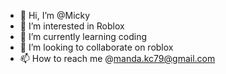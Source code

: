 - 👋 Hi, I’m @Micky
- 👀 I’m interested in Roblox
- 🌱 I’m currently learning coding
- 💞️ I’m looking to collaborate on roblox
- 📫 How to reach me @manda.kc79@gmail.com

<!---
MickyisRickyRat/MickyisRickyRat is a ✨ special ✨ repository because its `README.md` (this file) appears on your GitHub profile.
You can click the Preview link to take a look at your changes.
--->
